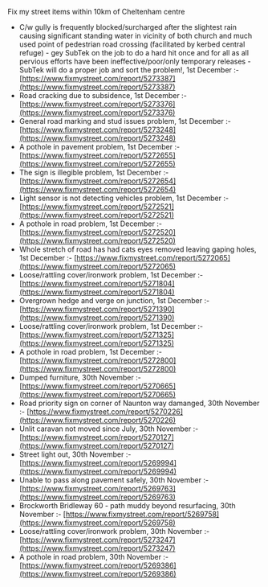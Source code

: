 Fix my street items within 10km of Cheltenham centre

<!-- fix_marker starts -->

- C/w gully is frequently blocked/surcharged after the slightest rain causing significant standing water in vicinity of both church and much used point of pedestrian road crossing (facilitated by kerbed central refuge) - gey SubTek on the job to do a hard hit once and for all as all pervious efforts have been ineffective/poor/only temporary releases - SubTek will do a proper job and sort the problem!, 1st December :- [https://www.fixmystreet.com/report/5273387](https://www.fixmystreet.com/report/5273387)
- Road cracking due to subsidence, 1st December :- [https://www.fixmystreet.com/report/5273376](https://www.fixmystreet.com/report/5273376)
- General road marking and stud issues problem, 1st December :- [https://www.fixmystreet.com/report/5273248](https://www.fixmystreet.com/report/5273248)
- A pothole in pavement problem, 1st December :- [https://www.fixmystreet.com/report/5272655](https://www.fixmystreet.com/report/5272655)
- The sign is illegible problem, 1st December :- [https://www.fixmystreet.com/report/5272654](https://www.fixmystreet.com/report/5272654)
- Light sensor is not detecting vehicles problem, 1st December :- [https://www.fixmystreet.com/report/5272521](https://www.fixmystreet.com/report/5272521)
- A pothole in road problem, 1st December :- [https://www.fixmystreet.com/report/5272520](https://www.fixmystreet.com/report/5272520)
- Whole stretch of road has had cats eyes removed leaving gaping holes, 1st December :- [https://www.fixmystreet.com/report/5272065](https://www.fixmystreet.com/report/5272065)
- Loose/rattling cover/ironwork problem, 1st December :- [https://www.fixmystreet.com/report/5271804](https://www.fixmystreet.com/report/5271804)
- Overgrown hedge and verge on junction, 1st December :- [https://www.fixmystreet.com/report/5271390](https://www.fixmystreet.com/report/5271390)
- Loose/rattling cover/ironwork problem, 1st December :- [https://www.fixmystreet.com/report/5271325](https://www.fixmystreet.com/report/5271325)
- A pothole in road problem, 1st December :- [https://www.fixmystreet.com/report/5272800](https://www.fixmystreet.com/report/5272800)
- Dumped furniture, 30th November :- [https://www.fixmystreet.com/report/5270665](https://www.fixmystreet.com/report/5270665)
- Road priority sign on corner of Naunton way damanged, 30th November :- [https://www.fixmystreet.com/report/5270226](https://www.fixmystreet.com/report/5270226)
- Unlit caravan not moved since July, 30th November :- [https://www.fixmystreet.com/report/5270127](https://www.fixmystreet.com/report/5270127)
- Street light out, 30th November :- [https://www.fixmystreet.com/report/5269994](https://www.fixmystreet.com/report/5269994)
- Unable to pass along pavement safely, 30th November :- [https://www.fixmystreet.com/report/5269763](https://www.fixmystreet.com/report/5269763)
- Brockworth Bridleway 60 - path muddy beyond resurfacing, 30th November :- [https://www.fixmystreet.com/report/5269758](https://www.fixmystreet.com/report/5269758)
- Loose/rattling cover/ironwork problem, 30th November :- [https://www.fixmystreet.com/report/5273247](https://www.fixmystreet.com/report/5273247)
- A pothole in road problem, 30th November :- [https://www.fixmystreet.com/report/5269386](https://www.fixmystreet.com/report/5269386)

<!-- fix_marker ends -->